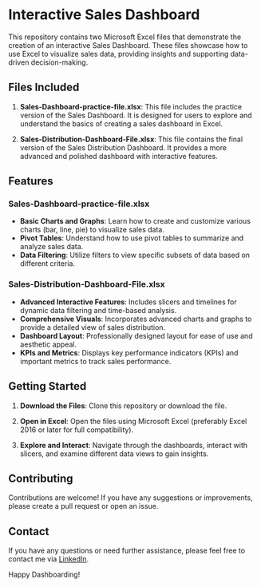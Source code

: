# Interactive Sales Dashboard

This repository contains two Microsoft Excel files that demonstrate the creation of an interactive Sales Dashboard. These files showcase how to use Excel to visualize sales data, providing insights and supporting data-driven decision-making.

## Files Included

1. **Sales-Dashboard-practice-file.xlsx**: This file includes the practice version of the Sales Dashboard. It is designed for users to explore and understand the basics of creating a sales dashboard in Excel.

2. **Sales-Distribution-Dashboard-File.xlsx**: This file contains the final version of the Sales Distribution Dashboard. It provides a more advanced and polished dashboard with interactive features.

## Features

### Sales-Dashboard-practice-file.xlsx

- **Basic Charts and Graphs**: Learn how to create and customize various charts (bar, line, pie) to visualize sales data.
- **Pivot Tables**: Understand how to use pivot tables to summarize and analyze sales data.
- **Data Filtering**: Utilize filters to view specific subsets of data based on different criteria.

### Sales-Distribution-Dashboard-File.xlsx

- **Advanced Interactive Features**: Includes slicers and timelines for dynamic data filtering and time-based analysis.
- **Comprehensive Visuals**: Incorporates advanced charts and graphs to provide a detailed view of sales distribution.
- **Dashboard Layout**: Professionally designed layout for ease of use and aesthetic appeal.
- **KPIs and Metrics**: Displays key performance indicators (KPIs) and important metrics to track sales performance.

## Getting Started

1. **Download the Files**: Clone this repository or download the file.

2. **Open in Excel**: Open the files using Microsoft Excel (preferably Excel 2016 or later for full compatibility).

3. **Explore and Interact**: Navigate through the dashboards, interact with slicers, and examine different data views to gain insights.

## Contributing

Contributions are welcome! If you have any suggestions or improvements, please create a pull request or open an issue.

## Contact

If you have any questions or need further assistance, please feel free to contact me via [LinkedIn](https://www.linkedin.com).

Happy Dashboarding!
